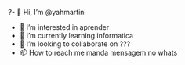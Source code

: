 ?- 👋 Hi, I’m @yahmartini
- 👀 I’m interested in aprender 
- 🌱 I’m currently learning informatica
- 💞️ I’m looking to collaborate on ???
- 📫 How to reach me manda mensagem no whats

<!---
yahmartini/yahmartini is a ✨ special ✨ repository because its `README.md` (this file) appears on your GitHub profile.
You can click the Preview link to take a look at your changes.
--->
